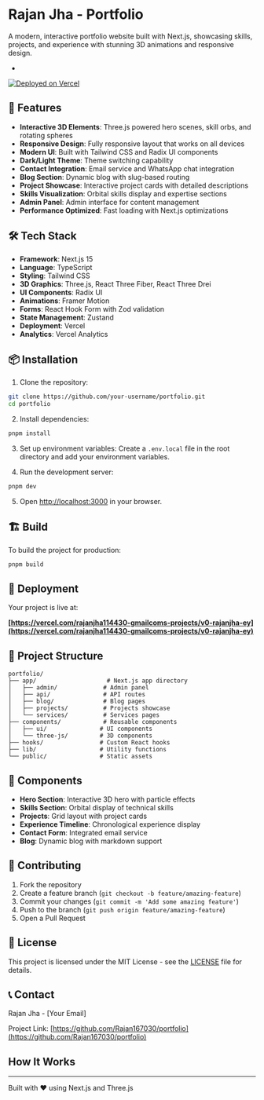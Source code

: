 # Rajan Jha - Portfolio

A modern, interactive portfolio website built with Next.js, showcasing skills, projects, and experience with stunning 3D animations and responsive design.

*
[![Deployed on Vercel](https://img.shields.io/badge/Deployed%20on-Vercel-black?style=for-the-badge&logo=vercel)](https://rajanjha.vercel.app)

## 🚀 Features

- **Interactive 3D Elements**: Three.js powered hero scenes, skill orbs, and rotating spheres
- **Responsive Design**: Fully responsive layout that works on all devices
- **Modern UI**: Built with Tailwind CSS and Radix UI components
- **Dark/Light Theme**: Theme switching capability
- **Contact Integration**: Email service and WhatsApp chat integration
- **Blog Section**: Dynamic blog with slug-based routing
- **Project Showcase**: Interactive project cards with detailed descriptions
- **Skills Visualization**: Orbital skills display and expertise sections
- **Admin Panel**: Admin interface for content management
- **Performance Optimized**: Fast loading with Next.js optimizations

## 🛠️ Tech Stack

- **Framework**: Next.js 15
- **Language**: TypeScript
- **Styling**: Tailwind CSS
- **3D Graphics**: Three.js, React Three Fiber, React Three Drei
- **UI Components**: Radix UI
- **Animations**: Framer Motion
- **Forms**: React Hook Form with Zod validation
- **State Management**: Zustand
- **Deployment**: Vercel
- **Analytics**: Vercel Analytics

## 📦 Installation

1. Clone the repository:
```bash
git clone https://github.com/your-username/portfolio.git
cd portfolio
```

2. Install dependencies:
```bash
pnpm install
```

3. Set up environment variables:
Create a `.env.local` file in the root directory and add your environment variables.

4. Run the development server:
```bash
pnpm dev
```

5. Open [http://localhost:3000](http://localhost:3000) in your browser.

## 🏗️ Build

To build the project for production:

```bash
pnpm build
```

## 🚀 Deployment

Your project is live at:

**[https://vercel.com/rajanjha114430-gmailcoms-projects/v0-rajanjha-ey](https://vercel.com/rajanjha114430-gmailcoms-projects/v0-rajanjha-ey)**

## 📁 Project Structure

```
portfolio/
├── app/                    # Next.js app directory
│   ├── admin/             # Admin panel
│   ├── api/               # API routes
│   ├── blog/              # Blog pages
│   ├── projects/          # Projects showcase
│   └── services/          # Services pages
├── components/            # Reusable components
│   ├── ui/               # UI components
│   └── three-js/         # 3D components
├── hooks/                # Custom React hooks
├── lib/                  # Utility functions
└── public/               # Static assets
```

## 🎨 Components

- **Hero Section**: Interactive 3D hero with particle effects
- **Skills Section**: Orbital display of technical skills
- **Projects**: Grid layout with project cards
- **Experience Timeline**: Chronological experience display
- **Contact Form**: Integrated email service
- **Blog**: Dynamic blog with markdown support

## 🤝 Contributing

1. Fork the repository
2. Create a feature branch (`git checkout -b feature/amazing-feature`)
3. Commit your changes (`git commit -m 'Add some amazing feature'`)
4. Push to the branch (`git push origin feature/amazing-feature`)
5. Open a Pull Request

## 📄 License

This project is licensed under the MIT License - see the [LICENSE](LICENSE) file for details.

## 📞 Contact

Rajan Jha - [Your Email]

Project Link: [https://github.com/Rajan167030/portfolio](https://github.com/Rajan167030/portfolio)

## How It Works



---

Built with ❤️ using Next.js and Three.js
